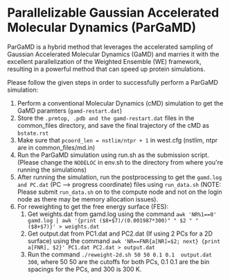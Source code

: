 # Parallelizable Gaussian Accelerated Molecular Dynamics (ParGaMD)
ParGaMD is a hybrid method that leverages the accelerated sampling of Gaussian Accelerated Molecular Dynamics (GaMD) and marries it with the excellent parallelization of the Weighted Ensemble (WE) framework, resulting in a powerful method that can speed up protein simulations. 

Please follow the given steps in order to successfully perform a ParGaMD simulation: 
1. Perform a conventional Molecular Dynamics (cMD) simulation to get the GaMD paramters (````gamd-restart.dat````)
2. Store the ````.prmtop, .pdb and the gamd-restart.dat```` files in the common_files directory, and save the final trajectory of the cMD as ````bstate.rst````
3. Make sure that ````pcoord_len = nstlim/ntpr + 1```` in west.cfg (nstlim, ntpr are in common_files/md.in) 
4. Run the ParGaMD simulation using run.sh as the submission script. (Please change the ````NODELOC```` in env.sh to the directory from where you're running the simulations)
5. After running the simulation, run the postprocessing to get the ````gamd.log and PC.dat```` (PC --> progress coordinate) files using ````run_data.sh```` (NOTE: Please submit ````run_data.sh```` on to the compute node and not on the login node as there may be memory allocation issues).
6. For reweighting to get the free energy surface (FES):
   1. Get weights.dat from gamd.log using the command ````awk 'NR%1==0' gamd.log | awk '{print ($8+$7)/(0.001987*300)" " $2 " " ($8+$7)}' > weights.dat````
   2. Get output.dat from PC1.dat and PC2.dat (If using 2 PCs for a 2D surface) using the command ````awk 'NR==FNR{a[NR]=$2; next} {print a[FNR], $2}' PC1.dat PC2.dat > output.dat````
   3. Run the command ````./reweight-2d.sh 50 50 0.1 0.1  output.dat 300````, where 50 50 are the cutoffs for both PCs, 0.1 0.1 are the bin spacings for the PCs, and 300 is 300 K. 


